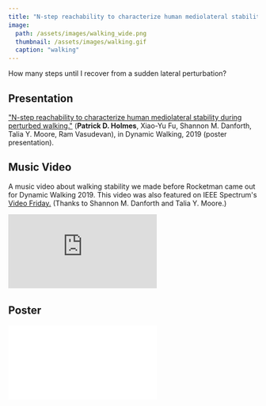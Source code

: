 ```yaml
---
title: "N-step reachability to characterize human mediolateral stability during perturbed walking."
image: 
  path: /assets/images/walking_wide.png
  thumbnail: /assets/images/walking.gif
  caption: "walking"
---
```


How many steps until I recover from a sudden lateral perturbation?

## Presentation
["N-step reachability to characterize human mediolateral stability during perturbed walking."](/assets/pdf/DW2019_patrickHolmes_poster_final.pdf) (**Patrick D. Holmes**, Xiao-Yu Fu, Shannon M. Danforth, Talia Y. Moore, Ram Vasudevan), in Dynamic Walking, 2019 (poster presentation).

## Music Video
A music video about walking stability we made before Rocketman came out for Dynamic Walking 2019. This video was also featured on IEEE Spectrum's [Video Friday.](https://spectrum.ieee.org/automaton/robotics/robotics-hardware/video-friday-agility-robotics-humanoid-robot-digit-stroll-downtown) (Thanks to Shannon M. Danforth and Talia Y. Moore.)
<div class="youtube-video-container">
<iframe class="youtube-video" src="https://www.youtube.com/embed/CVjuo5c7U88" frameborder="0" allow="accelerometer; autoplay; encrypted-media; gyroscope; picture-in-picture" allowfullscreen></iframe>
</div>

## Poster
[![DW_poster](/assets/pdf/DW2019_patrickHolmes_poster_final.pdf)](/assets/pdf/DW2019_patrickHolmes_poster_final.pdf)
